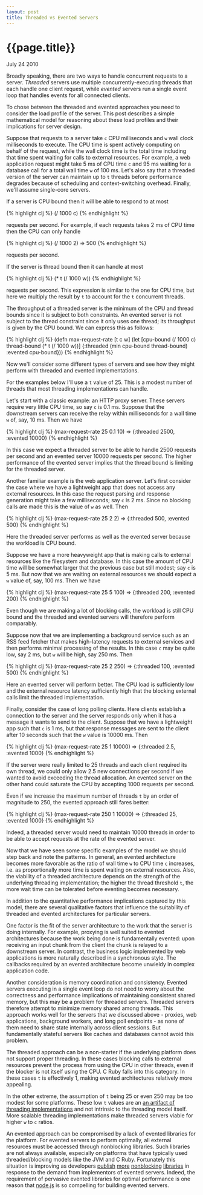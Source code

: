 ```yaml
---
layout: post
title: Threaded vs Evented Servers
---
```


# {{page.title}}

<span class="meta">July 24 2010</span>

Broadly speaking, there are two ways to handle concurrent requests to a server. *Threaded* servers use multiple concurrently-executing threads that each handle one client request, while *evented* servers run a single event loop that handles events for all connected clients.

To chose between the threaded and evented approaches you need to consider the load profile of the server. This post describes a simple mathematical model for reasoning about these load profiles and their implications for server design.

Suppose that requests to a server take `c` CPU milliseconds and `w` wall clock milliseconds to execute. The CPU time is spent actively computing on behalf of the request, while the wall clock time is the total time including that time spent waiting for calls to external resources. For example, a web application request might take 5 ms of CPU time `c` and 95 ms waiting for a database call for a total wall time `w` of 100 ms. Let's also say that a threaded version of the server can maintain up to `t` threads before performance degrades because of scheduling and context-switching overhead. Finally, we'll assume single-core servers.

If a server is CPU bound then it will be able to respond to at most

{% highlight clj %}
(/ 1000 c)
{% endhighlight %}

requests per second. For example, if each requests takes 2 ms of CPU time then the CPU can only handle

{% highlight clj %}
(/ 1000 2)
=> 500
{% endhighlight %}

requests per second.

If the server is thread bound then it can handle at most

{% highlight clj %}
(* t (/ 1000 w))
{% endhighlight %}

requests per second. This expression is similar to the one for CPU time, but here we multiply the result by `t` to account for the `t` concurrent threads.

The throughput of a threaded server is the minimum of the CPU and thread bounds since it is subject to both constraints. An evented server is not subject to the thread constraint since it only uses one thread; its throughput is given by the CPU bound. We can express this as follows:

{% highlight clj %}
(defn max-request-rate [t c w]
  (let [cpu-bound    (/ 1000 c)
        thread-bound (* t (/ 1000 w))]
    {:threaded (min cpu-bound thread-bound)
     :evented  cpu-bound}))
{% endhighlight %}

Now we'll consider some different types of servers and see how they might perform with threaded and evented implementations.

For the examples below I'll use a `t` value of 25. This is a modest number of threads that most threading implementations can handle.

Let's start with a classic example: an HTTP proxy server. These servers require very little CPU time, so say `c` is 0.1 ms. Suppose that the downstream servers can receive the relay within milliseconds for a wall time `w` of, say, 10 ms. Then we have

{% highlight clj %}
(max-request-rate 25 0.1 10)
=> {:threaded 2500, :evented 10000}
{% endhighlight %}

In this case we expect a threaded server to be able to handle 2500 requests per second and an evented server 10000 requests per second. The higher performance of the evented server implies that the thread bound is limiting for the threaded server.

Another familiar example is the web application server. Let's first consider the case where we have a lightweight app that does not access any external resources. In this case the request parsing and response generation might take a few milliseconds; say `c` is 2 ms. Since no blocking calls are made this is the value of `w` as well. Then

{% highlight clj %}
(max-request-rate 25 2 2)
=> {:threaded 500, :evented 500}
{% endhighlight %}

Here the threaded server performs as well as the evented server because the workload is CPU bound.

Suppose we have a more heavyweight app that is making calls to external resources like the filesystem and database. In this case the amount of CPU time will be somewhat larger that the previous case but still modest; say `c` is 5 ms. But now that we are waiting on external resources we should expect a `w` value of, say, 100 ms. Then we have

{% highlight clj %}
(max-request-rate 25 5 100)
=> {:threaded 200, :evented 200}
{% endhighlight %}

Even though we are making a lot of blocking calls, the workload is still CPU bound and the threaded and evented servers will therefore perform comparably.

Suppose now that we are implementing a background service such as an RSS feed fetcher that makes high-latency requests to external services and then performs minimal processing of the results. In this case `c` may be quite low, say 2 ms, but `w` will be high, say 250 ms. Then

{% highlight clj %}
(max-request-rate 25 2 250)
=> {:threaded 100, :evented 500}
{% endhighlight %}

Here an evented server will perform better. The CPU load is sufficiently low and the external resource latency sufficiently high that the blocking external calls limit the threaded implementation.

Finally, consider the case of long polling clients. Here clients establish a connection to the server and the server responds only when it has a message it wants to send to the client. Suppose that we have a lightweight app such that `c` is 1 ms, but that response messages are sent to the client after 10 seconds such that the `w` value is 10000 ms. Then

{% highlight clj %}
(max-request-rate 25 1 10000)
=> {:threaded 2.5, :evented 1000}
{% endhighlight %}

If the server were really limited to 25 threads and each client required its own thread, we could only allow 2.5 new connections per second if we wanted to avoid exceeding the thread allocation. An evented server on the other hand could saturate the CPU by accepting 1000 requests per second.

Even if we increase the maximum number of threads `t` by an order of magnitude to 250, the evented approach still fares better:

{% highlight clj %}
(max-request-rate 250 1 10000)
=> {:threaded 25, :evented 1000}
{% endhighlight %}

Indeed, a threaded server would need to maintain 10000 threads in order to be able to accept requests at the rate of the evented server.

Now that we have seen some specific examples of the model we should step back and note the patterns. In general, an evented architecture becomes more favorable as the ratio of wall time `w` to CPU time `c` increases, i.e. as proportionally more time is spent waiting on external resources. Also, the viability of a threaded architecture depends on the strength of the underlying threading implementation; the higher the thread threshold `t`, the more wait time can be tolerated before eventing becomes necessary.

In addition to the quantitative performance implications captured by this model, there are several qualitative factors that influence the suitability of threaded and evented architectures for particular servers.

One factor is the fit of the server architecture to the work that the server is doing internally. For example, proxying is well suited to evented architectures because the work being done is fundamentally evented: upon receiving an input chunk from the client the chunk is relayed to a downstream server. In contrast, the business logic implemented by web applications is more naturally described in a synchronous style. The callbacks required by an evented architecture become unwieldy in complex application code.

Another consideration is memory coordination and consistency. Evented servers executing in a single event loop do not need to worry about the correctness and performance implications of maintaining consistent shared memory, but this may be a problem for threaded servers. Threaded servers therefore attempt to minimize memory shared among threads. This approach works well for the servers that we discussed above - proxies, web applications, background workers, and long poll endpoints - as none of them need to share state internally across client sessions. But fundamentally stateful servers like caches and databases cannot avoid this problem.

The threaded approach can be a non-starter if the underlying platform does not support proper threading. In these cases blocking calls to external resources prevent the process from using the CPU in other threads, even if the blocker is not itself using the CPU. C Ruby falls into this category. In these cases `t` is effectively 1, making evented architectures relatively more appealing.

In the other extreme, the assumption of `t` being 25 or even 250 may be too modest for some platforms. These low `t` values are an [an artifact of threading implementations](http://www.usenix.org/events/hotos03/tech/full_papers/vonbehren/vonbehren_html/index.html) and not intrinsic to the threading model itself. More scalable threading implementations make threaded servers viable for higher `w` to `c` ratios.

An evented approach can be compromised by a lack of evented libraries for the platform. For evented servers to perform optimally, all external resources must be accessed through nonblocking libraries. Such libraries are not always available, especially on platforms that have typically used threaded/blocking models like the JVM and C Ruby. Fortunately this situation is improving as developers [publish](http://jboss.org/netty) [more](http://github.com/ning/async-http-client) [nonblocking](http://rubyeventmachine.com/) [libraries](http://github.com/igrigorik/em-http-request) in response to the demand from implementors of evented servers. Indeed, the requirement of pervasive evented libraries for optimal performance is one reason that [node.js](http://nodejs.org) is so compelling for building evented servers.
